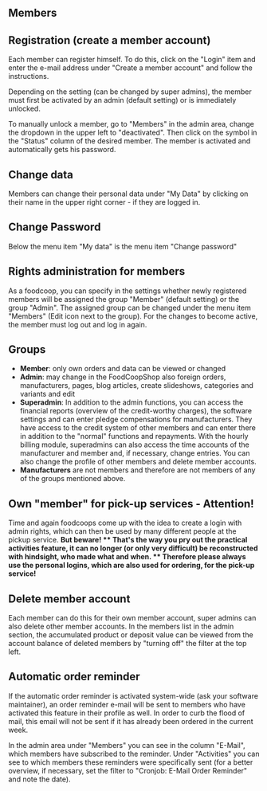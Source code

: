 ## Members

## Registration (create a member account)

Each member can register himself. To do this, click on the "Login" item and enter the e-mail address under "Create a member account" and follow the instructions.

Depending on the setting (can be changed by super admins), the member must first be activated by an admin (default setting) or is immediately unlocked.

To manually unlock a member, go to "Members" in the admin area, change the dropdown in the upper left to "deactivated". Then click on the symbol in the "Status" column of the desired member. The member is activated and automatically gets his password.

## Change data
Members can change their personal data under "My Data" by clicking on their name in the upper right corner - if they are logged in.

## Change Password
Below the menu item "My data" is the menu item "Change password"

## Rights administration for members
As a foodcoop, you can specify in the settings whether newly registered members will be assigned the group "Member" (default setting) or the group "Admin". The assigned group can be changed under the menu item "Members" (Edit icon next to the group). For the changes to become active, the member must log out and log in again.

## Groups
* **Member**: only own orders and data can be viewed or changed
* **Admin**: may change in the FoodCoopShop also foreign orders, manufacturers, pages, blog articles, create slideshows, categories and variants and edit
* **Superadmin**: In addition to the admin functions, you can access the financial reports (overview of the credit-worthy charges), the software settings and can enter pledge compensations for manufacturers. They have access to the credit system of other members and can enter there in addition to the "normal" functions and repayments. With the hourly billing module, superadmins can also access the time accounts of the manufacturer and member and, if necessary, change entries. You can also change the profile of other members and delete member accounts.
* **Manufacturers** are not members and therefore are not members of any of the groups mentioned above.

## Own "member" for pick-up services - Attention!
Time and again foodcoops come up with the idea to create a login with admin rights, which can then be used by many different people at the pickup service. **But beware! ** That's the way you pry out the practical activities feature, it can no longer (or only very difficult) be reconstructed with hindsight, who made what and when. ** Therefore please always use the personal logins, which are also used for ordering, for the pick-up service!**

## Delete member account
Each member can do this for their own member account, super admins can also delete other member accounts. In the members list in the admin section, the accumulated product or deposit value can be viewed from the account balance of deleted members by "turning off" the filter at the top left.

## Automatic order reminder
If the automatic order reminder is activated system-wide (ask your software maintainer), an order reminder e-mail will be sent to members who have activated this feature in their profile as well. In order to curb the flood of mail, this email will not be sent if it has already been ordered in the current week.

In the admin area under "Members" you can see in the column "E-Mail", which members have subscribed to the reminder. Under "Activities" you can see to which members these reminders were specifically sent (for a better overview, if necessary, set the filter to "Cronjob: E-Mail Order Reminder" and note the date).